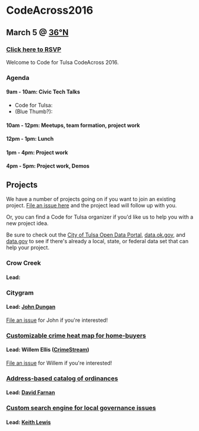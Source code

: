 # CodeAcross2016
## March 5 @ [36°N](http://36degreesnorth.co/)
### [Click here to RSVP](https://www.eventbrite.com/e/tulsa-codeacross-2016-tickets-20832074295)
Welcome to Code for Tulsa CodeAcross 2016.


### Agenda
#### 9am - 10am: Civic Tech Talks
* Code for Tulsa: 
* (Blue Thumb?):

#### 10am - 12pm: Meetups, team formation, project work
#### 12pm - 1pm: Lunch
#### 1pm - 4pm: Project work
#### 4pm - 5pm: Project work, Demos

## Projects
We have a number of projects going on if you want to join an existing project. [File an issue here](https://github.com/codefortulsa/CodeAcross2016/issues/new) and the project lead will follow up with you.

Or, you can find a Code for Tulsa organizer if you'd like us to help you with a new project idea.

Be sure to check out the [City of Tulsa Open Data Portal](https://www.cityoftulsa.org/our-city/open-tulsa/open-tulsa-dataset-list.aspx), [data.ok.gov](http://data.ok.gov/), and [data.gov](http://www.data.gov/) to see if there's already a local, state, or federal data set that can help your project.

### Crow Creek
#### Lead:
### Citygram
#### Lead: [John Dungan](mailto:johnadungan@gmail.com)
[File an issue](https://github.com/codefortulsa/CodeAcross2016/issues/new) for John if you're interested!
### [Customizable crime heat map for home-buyers](https://github.com/codefortulsa/CodeAcross2016/wiki/Project:-Crime-Heat-Map)
#### Lead: Willem Ellis ([CrimeStream](http://tulsacrimestream.com/))
[File an issue](https://github.com/baudday/crimestream/issues) for Willem if you're interested!
### [Address-based catalog of ordinances](https://github.com/codefortulsa/CodeAcross2016/wiki/Project:-Ordinance-Catalog)
#### Lead: [David Farnan](mailto:deeceefar2@gmail.com)
### [Custom search engine for local governance issues](https://github.com/codefortulsa/CodeAcross2016/wiki/Project:-City-Issues-Search-Engine)
#### Lead: [Keith Lewis](https://github.com/Jacrys)
